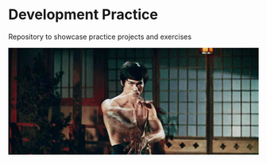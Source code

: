 # Development Practice
Repository to showcase practice projects and exercises

![Bruce Lee training](bruce.gif)
